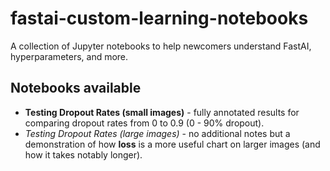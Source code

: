 # fastai-custom-learning-notebooks
A collection of Jupyter notebooks to help newcomers understand FastAI, hyperparameters, and more.

## Notebooks available
- **Testing Dropout Rates (small images)** - fully annotated results for comparing dropout rates from 0 to 0.9 (0 - 90% dropout).
- *Testing Dropout Rates (large images)* - no additional notes but a demonstration of how **loss** is a more useful chart on larger images (and how it takes notably longer).
